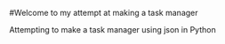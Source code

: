 #Welcome to my attempt at making a task manager

Attempting to make a task manager using json in Python
